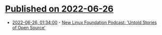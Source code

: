 # [Published on 2022-06-26](index.md)

* [2022-06-26, 01:34:00](https://news.slashdot.org/story/22/06/25/0041218/new-linux-foundation-podcast-untold-stories-of-open-source?utm_source=rss1.0mainlinkanon&utm_medium=feed) - [New Linux Foundation Podcast: 'Untold Stories of Open Source'](https://news.slashdot.org/story/22/06/25/0041218/new-linux-foundation-podcast-untold-stories-of-open-source?utm_source=rss1.0mainlinkanon&utm_medium=feed)
